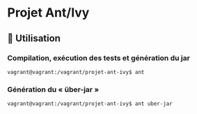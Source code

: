 # Projet Ant/Ivy

## :rocket: Utilisation

### Compilation, exécution des tests et génération du jar

    vagrant@vagrant:/vagrant/projet-ant-ivy$ ant

### Génération du « über-jar »

    vagrant@vagrant:/vagrant/projet-ant-ivy$ ant uber-jar

